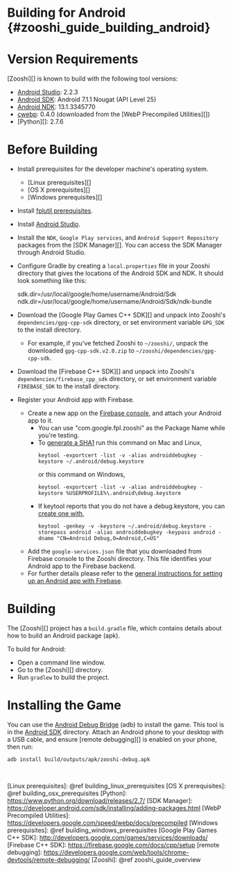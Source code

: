 Building for Android    {#zooshi_guide_building_android}
====================

# Version Requirements

[Zooshi][] is known to build with the following tool versions:

-   [Android Studio][]: 2.2.3
-   [Android SDK][]: Android 7.1.1 Nougat (API Level 25)
-   [Android NDK][]: 13.1.3345770
-   [cwebp][]: 0.4.0 (downloaded from the [WebP Precompiled Utilities][])
-   [Python][]: 2.7.6

# Before Building

-   Install prerequisites for the developer machine's operating system.
    -   [Linux prerequisites][]
    -   [OS X prerequisites][]
    -   [Windows prerequisites][]
-   Install [fplutil prerequisites][].
-   Install [Android Studio][].
-   Install the `NDK`, `Google Play services`, and `Android Support Repository`
    packages from the [SDK Manager][]. You can access the SDK Manager through
    Android Studio.
-   Configure Gradle by creating a `local.properties` file in your Zooshi
    directory that gives the locations of the Android SDK and NDK. It should
    look something like this:

    sdk.dir=/usr/local/google/home/username/Android/Sdk
    ndk.dir=/usr/local/google/home/username/Android/Sdk/ndk-bundle

-   Download the [Google Play Games C++ SDK][] and unpack into Zooshi's
    `dependencies/gpg-cpp-sdk` directory, or set environment variable `GPG_SDK`
    to the install directory.
    -   For example, if you've fetched Zooshi to `~/zooshi/`, unpack
        the downloaded `gpg-cpp-sdk.v2.0.zip` to
        `~/zooshi/dependencies/gpg-cpp-sdk`.
-   Download the [Firebase C++ SDK][] and unpack into Zooshi's
    `dependencies/firebase_cpp_sdk` directory, or set environment variable
    `FIREBASE_SDK` to the install directory.
-   Register your Android app with Firebase.
    - Create a new app on the [Firebase console](https://firebase.google.com/console/), and attach
      your Android app to it.
      - You can use "com.google.fpl.zooshi" as the Package Name
        while you're testing.
      - To [generate a SHA1](https://developers.google.com/android/guides/client-auth)
        run this command on Mac and Linux,
        ```
        keytool -exportcert -list -v -alias androiddebugkey -keystore ~/.android/debug.keystore
        ```
        or this command on Windows,
        ```
        keytool -exportcert -list -v -alias androiddebugkey -keystore %USERPROFILE%\.android\debug.keystore
        ```
      - If keytool reports that you do not have a debug.keystore, you can
        [create one with](http://developer.android.com/tools/publishing/app-signing.html#signing-manually),
        ```
        keytool -genkey -v -keystore ~/.android/debug.keystore -storepass android -alias androiddebugkey -keypass android -dname "CN=Android Debug,O=Android,C=US"
        ```
    - Add the `google-services.json` file that you downloaded from Firebase
      console to the Zooshi directory. This file identifies your
      Android app to the Firebase backend.
    - For further details please refer to the
      [general instructions for setting up an Android app with Firebase](https://firebase.google.com/docs/android/setup).

# Building

The [Zooshi][] project has a `build.gradle` file, which contains details about
how to build an Android package (apk).

To build for Android:

-   Open a command line window.
-   Go to the [Zooshi][] directory.
-   Run `gradlew` to build the project.

# Installing the Game

You can use the [Android Debug Bridge][] (adb) to install the game.
This tool is in the [Android SDK][] directory. Attach an Android phone to your
desktop with a USB cable, and ensure [remote debugging][] is enabled on your
phone, then run:

    adb install build/outputs/apk/zooshi-debug.apk


<br>

  [Android]: https://www.android.com/
  [Android Debug Bridge]: https://developer.android.com/studio/command-line/adb.html
  [Android NDK]: http://developer.android.com/tools/sdk/ndk/index.html
  [Android SDK]: http://developer.android.com/sdk/index.html
  [Android Studio]: https://developer.android.com/studio/install.html
  [build_all_android]: http://google.github.io/fplutil/build_all_android.html
  [cmake]: https://cmake.org/
  [cwebp]: https://developers.google.com/speed/webp/docs/cwebp
  [fplutil prerequisites]: http://google.github.io/fplutil/fplutil_prerequisites.html
  [Linux prerequisites]: @ref building_linux_prerequisites
  [OS X prerequisites]: @ref building_osx_prerequisites
  [Python]: https://www.python.org/download/releases/2.7/
  [SDK Manager]: https://developer.android.com/sdk/installing/adding-packages.html
  [WebP Precompiled Utilities]: https://developers.google.com/speed/webp/docs/precompiled
  [Windows prerequisites]: @ref building_windows_prerequisites
  [Google Play Games C++ SDK]: http://developers.google.com/games/services/downloads/
  [Firebase C++ SDK]: https://firebase.google.com/docs/cpp/setup
  [remote debugging]: https://developers.google.com/web/tools/chrome-devtools/remote-debugging/
  [Zooshi]: @ref zooshi_guide_overview
